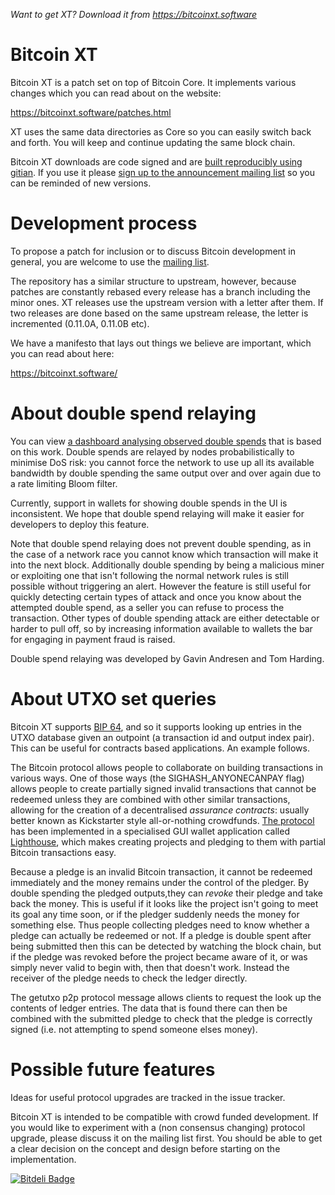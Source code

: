 *Want to get XT? Download it from https://bitcoinxt.software*

Bitcoin XT
==========

Bitcoin XT is a patch set on top of Bitcoin Core. It implements various changes which you can read about on the website:

https://bitcoinxt.software/patches.html

XT uses the same data directories as Core so you can easily switch back and forth. You will keep and continue updating the same block chain.
 
Bitcoin XT downloads are code signed and are [built reproducibly using gitian](https://github.com/bitcoinxt/gitian.sigs). If you use it please [sign up to the announcement mailing list](https://bitcoinxt.software) so you can be reminded of new versions.

Development process
===================

To propose a patch for inclusion or to discuss Bitcoin development in general, you are welcome to use the [mailing list](https://groups.google.com/forum/#!forum/bitcoin-xt/).

The repository has a similar structure to upstream, however, because patches are constantly rebased every release
has a branch including the minor ones. XT releases use the upstream version with a letter after them. If two releases
are done based on the same upstream release, the letter is incremented (0.11.0A, 0.11.0B etc).

We have a manifesto that lays out things we believe are important, which you can read about here:

https://bitcoinxt.software/

About double spend relaying
===========================

You can view [a dashboard analysing observed double spends](http://respends.thinlink.com/) that is based on this work. Double spends are relayed by nodes probabilistically to minimise DoS risk: you cannot force the network to use up all its available bandwidth by double spending the same output over and over again due to a rate limiting Bloom filter.

Currently, support in wallets for showing double spends in the UI is inconsistent. We hope that double spend relaying will make it easier for developers to deploy this feature. 

Note that double spend relaying does not prevent double spending, as in the case of a network race you cannot know which transaction will make it into the next block. Additionally double spending by being a malicious miner or exploiting one that isn't following the normal network rules is still possible without triggering an alert. However the feature is still useful for quickly detecting certain types of attack and once you know about the attempted double spend, as a seller you can refuse to process the transaction. Other types of double spending attack are either detectable or harder to pull off, so by increasing information available to wallets the bar for engaging in payment fraud is raised.

Double spend relaying was developed by Gavin Andresen and Tom Harding.

About UTXO set queries
======================

Bitcoin XT supports [BIP 64](https://github.com/bitcoin/bips/blob/master/bip-0064.mediawiki), and so it supports looking up entries in the UTXO database given an outpoint (a transaction id and output index pair). This can be useful for contracts based applications. An example follows.

The Bitcoin protocol allows people to collaborate on building transactions in various ways. One of those ways (the SIGHASH_ANYONECANPAY flag) allows people to create partially signed invalid transactions that cannot be redeemed unless they are combined with other similar transactions, allowing for the creation of a decentralised *assurance contracts*: usually better known as Kickstarter style all-or-nothing crowdfunds. [The protocol](https://en.bitcoin.it/wiki/Contracts#Example_3:_Assurance_contracts) has been implemented in a specialised GUI wallet application called [Lighthouse](https://www.vinumeris.com/lighthouse), which makes creating projects and pledging to them with partial Bitcoin transactions easy.

Because a pledge is an invalid Bitcoin transaction, it cannot be redeemed immediately and the money remains under the control of the pledger. By double spending the pledged outputs,they can *revoke* their pledge and take back the money. This is useful if it looks like the project isn't going to meet its goal any time soon, or if the pledger suddenly needs the money for something else. Thus people collecting pledges need to know whether a pledge can actually be redeemed or not. If a pledge is double spent after being submitted then this can be detected by watching the block chain, but if the pledge was revoked before the project became aware of it, or was simply never valid to begin with, then that doesn't work. Instead the receiver of the pledge needs to check the ledger directly.

The getutxo p2p protocol message allows clients to request the look up the contents of ledger entries. The data that is found there can then be combined with the submitted pledge to check that the pledge is correctly signed (i.e. not attempting to spend someone elses money).

Possible future features
========================

Ideas for useful protocol upgrades are tracked in the issue tracker.

Bitcoin XT is intended to be compatible with crowd funded development. If you would like to experiment with a (non consensus changing) protocol upgrade, please discuss it on the mailing list first. You should be able to get a clear decision on the concept and design before starting on the implementation.



[![Bitdeli Badge](https://d2weczhvl823v0.cloudfront.net/keo/bitcoinxt/trend.png)](https://bitdeli.com/free "Bitdeli Badge")

